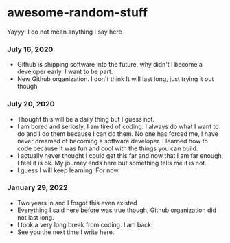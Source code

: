 # awesome-random-stuff
Yayyy!
I do not mean anything I say here

### July 16, 2020
- Github is shipping software into the future, why didn't I become a developer early. I want to be part.
- New Github organization. I don't think It will last long, just trying it out though

### July 20, 2020
- Thought this will be a daily thing but I guess not. 
- I am bored and seriosly, I am tired of coding. I always do what I want to do and I do them because I can do them. No one has forced me, I have never dreamed of becoming a software developer. I learned how to code because It was fun and cool with the things you can build.
- I actually never thought I could get this far and now that I am far enough, I feel it is ok. My journey ends here but something tells me it is not.
- I guess I will keep learning. For now.

### January 29, 2022
- Two years in and I forgot this even existed
- Everything I said here before was true though, Github organization did not last long.
- I took a very long break from coding. I am back.
- See you the next time I write here.
